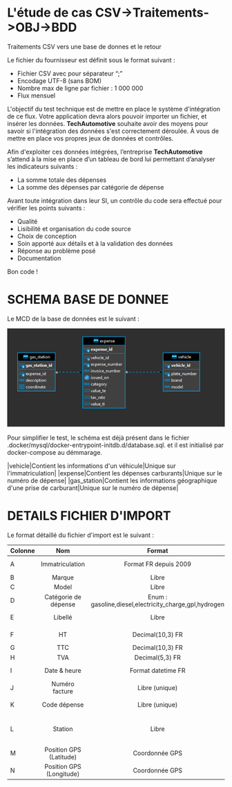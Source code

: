# L'étude de cas CSV->Traitements->OBJ->BDD

Traitements CSV vers une base de donnes et le retour

Le fichier du fournisseur est définit sous le format suivant :

* Fichier CSV avec pour séparateur “;” 
* Encodage UTF-8 (sans BOM) 
* Nombre max de ligne par fichier : 1 000 000 
* Flux mensuel 

L'objectif du test technique est de mettre en place le système d'intégration de ce flux.
Votre application devra alors pouvoir importer un fichier, et insérer les données. 
**TechAutomotive** souhaite avoir des moyens pour savoir si l'intégration des données s'est correctement déroulée. À vous de mettre en place vos propres jeux de données et contrôles.

Afin d'exploiter ces données intégrées, l’entreprise **TechAutomotive** s’attend à la mise en place d’un tableau de bord lui permettant d’analyser les indicateurs suivants  :

* La somme totale des dépenses  
* La somme des dépenses par catégorie de dépense  



Avant toute intégration dans leur SI, un contrôle du code sera effectué pour vérifier les points suivants :

* Qualité 
* Lisibilité et organisation du code source 
* Choix de conception 
* Soin apporté aux détails et à la validation des données 
* Réponse au problème posé 
* Documentation 

Bon code ! 

# SCHEMA BASE DE DONNEE

Le MCD de la base de données est le suivant :

![MCD](doc/mcd.png)

Pour simplifier le test, le schéma est déjà présent dans le fichier .docker/mysql/docker-entrypoint-initdb.d/database.sql. et il est initialisé par docker-compose au démmarage.

|vehicle|Contient les informations d'un véhicule|Unique sur l'immatriculation|
|expense|Contient les dépenses carburants|Unique sur le numéro de dépense|
|gas_station|Contient les informations géographique d'une prise de carburant|Unique sur le numéro de dépense|

# DETAILS FICHIER D'IMPORT

Le format détaillé du fichier d'import est le suivant :

| Colonne        |    Nom                   | Format                | Exemple                 | Mapping BDD            |
| :------------- | :----------------------: | :-------------------: | :---------------------: | :--------------------: |
| A              | Immatriculation          | Format FR depuis 2009 | AA-666-BB               | vehicle (plate_number) |
| B              | Marque                   | Libre                 | Peugeot                 | vehicle (brand) |
| C              | Model                    | Libre                 | 208                     | vehicle (model) |
| D              | Catégorie  de dépense    | Enum : gasoline,diesel,electricity_charge,gpl,hydrogen |  gasoline  | expense (category) |
| E              | Libellé                  | Libre                 | Prise de carburant      | expense (description) |
| F              | HT                       | Decimal(10,3) FR      | 10,516                  | expense (value_te) |
| G              | TTC                      | Decimal(10,3) FR      | 10,516                  | expense (value_ti) |
| H              | TVA                      | Decimal(5,3) FR       | 20,000                  | expense (tax_rate) |
| I              | Date & heure             | Format datetime FR    | 01/12/2018 10:59:59     | expense (issued_on) |
| J              | Numéro facture           | Libre (unique)        | FAC000000000001         | expense (invoice_number) |
| K              | Code dépense             | Libre (unique)        | DEP000000000001         | expense (expense_number) |
| L              | Station                  | Libre                 | INFINITY ACCESS, Chemin d'Innovation, 04 06 04 06 04 | gas_station (description) |
| M              | Position GPS (Latitude)  | Coordonnée GPS        | 40.71727401             | gas_station (coordinate) |
| N              | Position GPS (Longitude) | Coordonnée GPS        | -74.00898606            | gas_station (coordinate) |




